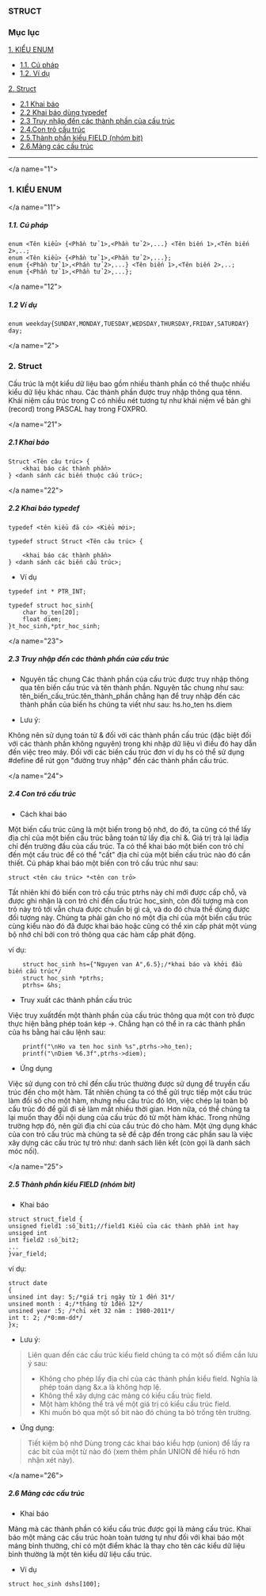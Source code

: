 ### **STRUCT**

### Mục lục

[1. KIỂU ENUM](#1)

- [1.1. Cú pháp](#11)
- [1.2. Ví dụ](#12)

[2. Struct](#2)

- [2.1 Khai báo](#21)
- [2.2 Khai báo dùng typedef](#22)
- [2.3 Truy nhập đến các thành phần của cấu trúc](#23)
- [2.4.Con trỏ cấu trúc](#24)
- [2.5.Thành phần kiểu FIELD (nhóm bit)](#25)
- [2.6.Mảng các cấu trúc](#26)

---

</a name="1"></a>
### 1. KIỂU ENUM

</a name="11"></a>
##### 1.1. Cú pháp

```
enum <Tên kiểu> {<Phần tử 1>,<Phần tử 2>,...} <Tên biến 1>,<Tên biến 2>,..;
enum <Tên kiểu> {<Phần tử 1>,<Phần tử 2>,...};
enum {<Phần tử 1>,<Phần tử 2>,...} <Tên biến 1>,<Tên biến 2>,..;
enum {<Phần tử 1>,<Phần tử 2>,...};
```

</a name="12"></a>
##### 1.2 Ví dụ

```
enum weekday{SUNDAY,MONDAY,TUESDAY,WEDSDAY,THURSDAY,FRIDAY,SATURDAY} day;

```

</a name="2"></a>
### 2. Struct

Cấu trúc là một kiểu dữ liệu bao gồm nhiều thành phần có thể thuộc nhiều kiểu dữ liệu khác nhau. Các thành phần được truy nhập thông qua tênn. Khái niệm cấu trúc trong C có nhiều nét tương tự như khái niệm về bản ghi (record) trong PASCAL hay trong FOXPRO.

</a name="21"></a>
##### 2.1 Khai báo

```
Struct <Tên câu trúc> {
	<khai báo các thành phần>
} <danh sánh các biến thuộc cấu trúc>;
```

</a name="22"></a>
##### 2.2 Khai báo typedef

```
typedef <tên kiểu đã có> <Kiểu mới>;

typedef struct Struct <Tên câu trúc> {

	<khai báo các thành phần>
} <danh sánh các biến cấu trúc>;
```
- Ví dụ

```
typedef int * PTR_INT;

typedef struct hoc_sinh{
	char ho_ten[20];
	float diem;
}t_hoc_sinh,*ptr_hoc_sinh;

```
</a name="23"></a>
##### 2.3 Truy nhập đến các thành phần của cấu trúc

- Nguyên tắc chung
Các thành phần của cấu trúc được truy nhập thông qua tên biến cấu trúc và tên thành phần. Nguyên tắc chung như sau:
tên_biến_cấu_trúc.tên_thành_phần
chẳng hạn để truy nhập đến các thành phần của biến hs chúng ta viết như sau:
hs.ho_ten
hs.diem

- Lưu ý:

Không nên sử dụng toán tử  & đối với các thành phần cấu trúc (đặc biệt đối với các thành phần không nguyên) trong khi nhập dữ liệu vì điều đó hay dẫn đến việc treo máy. Ðối với các biến cấu trúc
đơn ví dụ hs có thể sử dụng #define để rút gọn "đường truy nhập"
đến các thành phần cấu trúc.

</a name="24"></a>
##### 2.4 Con trỏ cấu trúc

- Cách khai báo

Một biến cấu trúc cũng là một biến trong bộ nhớ, do đó, ta cũng có thể lấy địa chỉ  của một biến cấu trúc bằng toán tử lấy địa chỉ &. Giá trị trả lại làđịa chỉ đến trường đầu của cấu trúc.
Ta có thể khai báo một biến con trỏ chỉ đến một cấu trúc để có thể "cất" địa chỉ  của một biến cấu trúc nào đó cần thiết. Cú pháp khai báo một biến con trỏ cấu trúc như sau:
```
struct <tên cáu trúc> *<tên con trỏ>
```

Tất nhiên khi đó biến con trỏ cấu trúc ptrhs này chỉ mới được cấp chỗ, và được ghi nhận là con trỏ chỉ đến cấu trúc hoc_sinh, còn đối tượng mà con trỏ này trỏ tới vẫn chưa được chuẩn bị gì cả, và do đó chưa thể dùng được đối tượng này. Chúng ta phải gán cho nó một
địa chỉ của một biến cấu trúc cùng kiểu nào đó đã được khai báo hoặc cũng có thể xin cấp phát một vùng bộ nhớ chỉ bởi con trỏ thông qua các hàm cấp phát động.

ví dụ:

```
	struct hoc_sinh hs={"Nguyen van A",6.5};/*khai báo và khởi đầu biến cấu trúc*/
	struct hoc_sinh *ptrhs;
	ptrhs= &hs;
```
	
- Truy xuất các thành phần cấu trúc

Việc truy xuấtđến một thành phần của cấu trúc thông qua một con trỏ được thực hiện bằng phép toán kép ->. Chẳng hạn có thể in 
ra các thành phần của hs bằng hai câu lệnh sau:

```
	printf("\nHo va ten hoc sinh %s",ptrhs->ho_ten);
	printf("\nDiem %6.3f",ptrhs->diem);
```

- Ứng dụng

Việc sử dụng con trỏ chỉ đến cấu trúc thường được sử dụng để truyền cấu trúc đến cho một hàm. Tất nhiên chúng ta có thể gửi trực tiếp một cấu trúc làm đối số cho một hàm, nhưng nếu cấu trúc đó lớn, việc chép lại toàn bộ cấu trúc đó để gửi đi sẽ làm mất nhiều thời gian. Hơn nữa, có thể chúng ta lại muốn thay đổi nội dung của 
cấu trúc đó từ một hàm khác. Trong những trường hợp đó, nên gửi
địa chỉ của cấu trúc đó cho hàm. Một ứng dụng khác của con trỏ cấu trúc mà chúng ta sẽ đề cập đến trong các phần sau là việc xây dựng các cấu trúc tự trỏ như: danh sách liên kết (còn gọi là danh 
sách móc nối).

</a name="25"></a>
##### 2.5 Thành phần kiểu FIELD (nhóm bit)

- Khai báo

```
struct struct_field {
unsigned field1 :số_bit1;//field1 Kiểu của các thành phần int hay unsiged int
int field2 :số_bit2;
...
}var_field;

```

ví dụ:

```
struct date
{
unsined int day: 5;/*giá trị ngày từ 1 đến 31*/
unsined month : 4;/*tháng từ 1đến 12*/
unsined year :5; /*chỉ xét 32 năm : 1980-2011*/
int t: 2; /*0:mm-dd*/
}x;

```

- Lưu ý:


> Liên quan đến các cấu trúc kiểu field chúng ta có một số điểm cần lưu ý sau:
>- Không cho phép lấy địa chỉ của các thành phần kiểu field. Nghĩa là phép toán dạng &x.a là không hợp lệ.
>- Không thể xây dựng các mảng có kiểu cấu trúc field.
>- Một hàm không thể trả về một giá trị có kiểu cấu trúc field.
>- Khi muốn bỏ qua một số bit nào đó chúng ta bỏ trống tên trường.


- Ứng dụng:


> Tiết kiệm bộ nhớ
> Dùng trong các khai báo kiểu hợp (union) để lấy ra các bit của một từ nào đó (xem thêm phần UNION để hiểu rõ hơn nhận xét này).



</a name="26"></a>
##### 2.6 Mảng các cấu trúc

- Khai báo

Mảng mà các thành phần có kiểu cấu trúc được gọi là mảng cấu trúc. Khai báo một mảng các cấu trúc hoàn toàn tương tự như đối với khai báo một mảng bình thường, chỉ có một điểm khác là thay cho tên các kiểu dữ liệu bình thường là một tên kiểu dữ liệu cấu trúc.

- Ví dụ


```
struct hoc_sinh dshs[100];
```
